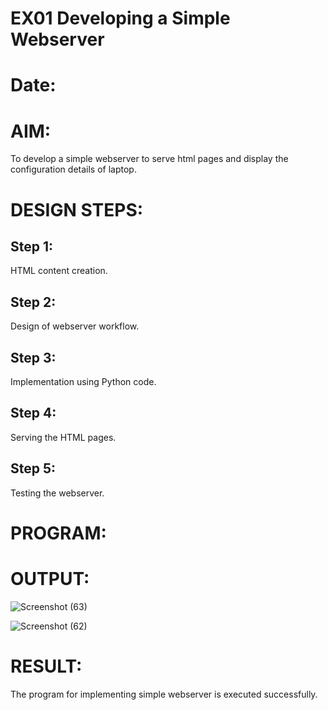 # EX01 Developing a Simple Webserver

# Date:
# AIM:
To develop a simple webserver to serve html pages and display the configuration details of laptop.

# DESIGN STEPS:
## Step 1:
HTML content creation.

## Step 2:
Design of webserver workflow.

## Step 3:
Implementation using Python code.

## Step 4:
Serving the HTML pages.

## Step 5:
Testing the webserver.

# PROGRAM:
# OUTPUT:
![Screenshot (63)](https://github.com/user-attachments/assets/d9fb69d9-4835-44cd-8c73-87b0dbf41e51)

![Screenshot (62)](https://github.com/user-attachments/assets/2ce8d824-957a-41a7-8edf-f382057e6c64)

# RESULT:
The program for implementing simple webserver is executed successfully.
